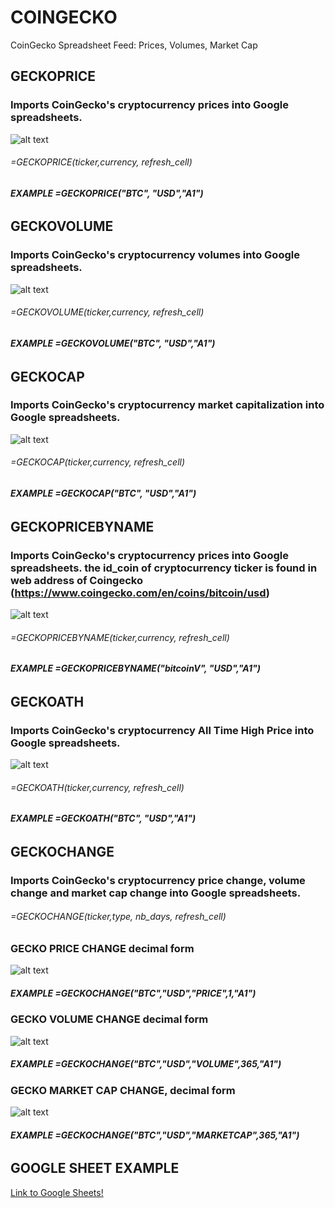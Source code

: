 # COINGECKO
CoinGecko Spreadsheet Feed: Prices, Volumes, Market Cap



## GECKOPRICE
### Imports CoinGecko's cryptocurrency prices into Google spreadsheets. 

![alt text](https://github.com/Eloise1988/COINGECKO/blob/master/GIF/GECKOPRICEUSD.gif)

###### =GECKOPRICE(ticker,currency, refresh_cell) 
##### EXAMPLE    =GECKOPRICE("BTC", "USD","$A$1")


######

## GECKOVOLUME
### Imports CoinGecko's cryptocurrency volumes into Google spreadsheets. 

![alt text](https://github.com/Eloise1988/COINGECKO/blob/master/GIF/GECKOVOLUME.gif)

###### =GECKOVOLUME(ticker,currency, refresh_cell) 
##### EXAMPLE    =GECKOVOLUME("BTC", "USD","$A$1")


######

## GECKOCAP
### Imports CoinGecko's cryptocurrency market capitalization into Google spreadsheets. 

![alt text](https://github.com/Eloise1988/COINGECKO/blob/master/GIF/GECKOCAP.gif)

###### =GECKOCAP(ticker,currency, refresh_cell) 
##### EXAMPLE    =GECKOCAP("BTC", "USD","$A$1")


######
## GECKOPRICEBYNAME
### Imports CoinGecko's cryptocurrency prices into Google spreadsheets. the id_coin of cryptocurrency ticker is found in web address of Coingecko (https://www.coingecko.com/en/coins/bitcoin/usd)

![alt text](https://github.com/Eloise1988/COINGECKO/blob/master/GIF/GECKOPRICEBYNAME.gif)

###### =GECKOPRICEBYNAME(ticker,currency, refresh_cell) 
##### EXAMPLE    =GECKOPRICEBYNAME("bitcoinV", "USD","$A$1")

######

## GECKOATH
### Imports CoinGecko's cryptocurrency All Time High Price into Google spreadsheets. 

![alt text](https://github.com/Eloise1988/COINGECKO/blob/master/GIF/GECKOATH.gif)

###### =GECKOATH(ticker,currency, refresh_cell) 
##### EXAMPLE    =GECKOATH("BTC", "USD","$A$1")

######
######
## GECKOCHANGE
### Imports CoinGecko's cryptocurrency price change, volume change and market cap change into Google spreadsheets. 
###### =GECKOCHANGE(ticker,type, nb_days, refresh_cell) 

### GECKO PRICE CHANGE decimal form
![alt text](https://github.com/Eloise1988/COINGECKO/blob/master/GIF/geckochangeprice.gif)

##### EXAMPLE    =GECKOCHANGE("BTC","USD","PRICE",1,"$A$1")

### GECKO VOLUME CHANGE decimal form
![alt text](https://github.com/Eloise1988/COINGECKO/blob/master/GIF/geckochangevolume.gif)

##### EXAMPLE    =GECKOCHANGE("BTC","USD","VOLUME",365,"$A$1")

### GECKO MARKET CAP CHANGE, decimal form
![alt text](https://github.com/Eloise1988/COINGECKO/blob/master/GIF/geckochangemarketcap.gif)

##### EXAMPLE    =GECKOCHANGE("BTC","USD","MARKETCAP",365,"$A$1")


######
## GOOGLE SHEET EXAMPLE
[Link to Google Sheets!](https://docs.google.com/spreadsheets/d/1QODede4loYFnd9ig_f4vRiO4J4uptxn8zIx3qRsLDeA/edit?usp=sharing)

